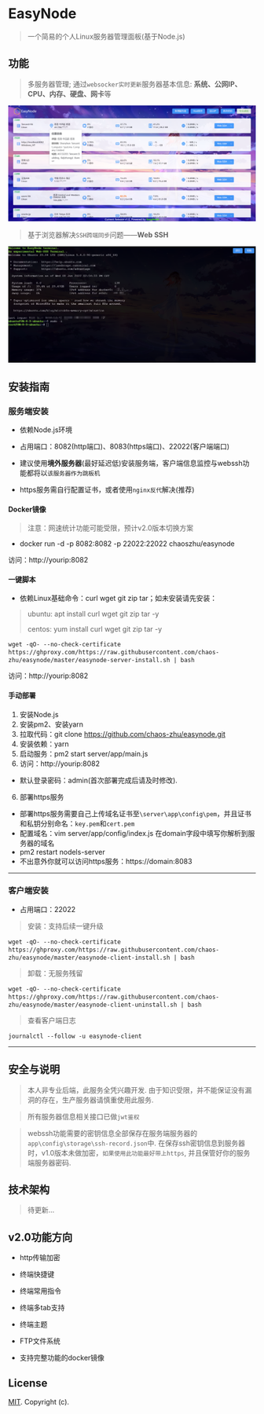 # EasyNode

> 一个简易的个人Linux服务器管理面板(基于Node.js)

## 功能

> 多服务器管理; 通过`websocker实时更新`服务器基本信息: **系统、公网IP、CPU、内存、硬盘、网卡**等

![服务器列表](./images/list.png)

> 基于浏览器解决`SSH跨端同步`问题——**Web SSH**

![webssh功能](./images/webssh.png)

## 安装指南

### 服务端安装

- 依赖Node.js环境

- 占用端口：8082(http端口)、8083(https端口)、22022(客户端端口)

- 建议使用**境外服务器**(最好延迟低)安装服务端，客户端信息监控与webssh功能都将以`该服务器作为跳板机`

- https服务需自行配置证书，或者使用`nginx反代`解决(推荐)

#### Docker镜像

> 注意：网速统计功能可能受限，预计v2.0版本切换方案

- docker run -d -p 8082:8082 -p 22022:22022 chaoszhu/easynode

访问：http://yourip:8082

#### 一键脚本

- 依赖Linux基础命令：curl wget git zip tar；如未安装请先安装：

> ubuntu: apt install curl wget git zip tar -y
> 
> centos: yum install curl wget git zip tar -y

```shell
wget -qO- --no-check-certificate https://ghproxy.com/https://raw.githubusercontent.com/chaos-zhu/easynode/master/easynode-server-install.sh | bash
```

访问：http://yourip:8082

#### 手动部署

1. 安装Node.js
2. 安装pm2、安装yarn
3. 拉取代码：git clone https://github.com/chaos-zhu/easynode.git
4. 安装依赖：yarn
5. 启动服务：pm2 start server/app/main.js
6. 访问：http://yourip:8082

- 默认登录密码：admin(首次部署完成后请及时修改).

6. 部署https服务
- 部署https服务需要自己上传域名证书至`\server\app\config\pem`，并且证书和私钥分别命名：`key.pem`和`cert.pem`
- 配置域名：vim server/app/config/index.js  在domain字段中填写你解析到服务器的域名
- pm2 restart nodels-server
- 不出意外你就可以访问https服务：https://domain:8083

---

### 客户端安装

- 占用端口：22022

> 安装：支持后续一键升级

```shell
wget -qO- --no-check-certificate https://ghproxy.com/https://raw.githubusercontent.com/chaos-zhu/easynode/master/easynode-client-install.sh | bash

```

> 卸载：无服务残留

```shell
wget -qO- --no-check-certificate https://ghproxy.com/https://raw.githubusercontent.com/chaos-zhu/easynode/master/easynode-client-uninstall.sh | bash
```

> 查看客户端日志

```shell
journalctl --follow -u easynode-client
```

---

## 安全与说明

> 本人非专业后端，此服务全凭兴趣开发. 由于知识受限，并不能保证没有漏洞的存在，生产服务器请慎重使用此服务.

> 所有服务器信息相关接口已做`jwt鉴权`

> webssh功能需要的密钥信息全部保存在服务端服务器的`app\config\storage\ssh-record.json`中. 在保存ssh密钥信息到服务器时，v1.0版本未做加密，`如果使用此功能最好带上https`, 并且保管好你的服务端服务器密码.

## 技术架构

> 待更新...

## v2.0功能方向

- http传输加密

- 终端快捷键

- 终端常用指令

- 终端多tab支持

- 终端主题

- FTP文件系统

- 支持完整功能的docker镜像


## License

[MIT](LICENSE). Copyright (c).
